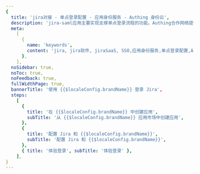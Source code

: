 ```yaml
---
{
  title: 'jira对接 - 单点登录配置 - 应用身份服务 - Authing 身份云',
  description: 'jira-saml应用主要实现支撑单点登录流程的功能。Authing合作网络提供 jira对接，单点登录，SSO，实现应用的快捷登录、免密登录，提升员工办公体验、增强用户体验，增强企业数字化服务水平。',
  meta:
    [
      {
        name: 'keywords',
        content: 'jira, jira软件, jiraSaaS, SSO,应用身份服务,单点登录配置,Authing身份云',
      },
    ],
  noSidebar: true,
  noToc: true,
  noFeedback: true,
  fullWidthPage: true,
  bannerTitle: '使用 {{$localeConfig.brandName}} 登录 Jira',
  steps:
    [
      {
        title: '在 {{$localeConfig.brandName}} 中创建应用',
        subTitle: '从 {{$localeConfig.brandName}} 应用市场中创建应用',
      },
      {
        title: '配置 Jira 和 {{$localeConfig.brandName}}',
        subTitle: '配置 Jira 和 {{$localeConfig.brandName}}',
      },
      { title: '体验登录', subTitle: '体验登录' },
    ],
}
---
```


<IntegrationDetail/>
